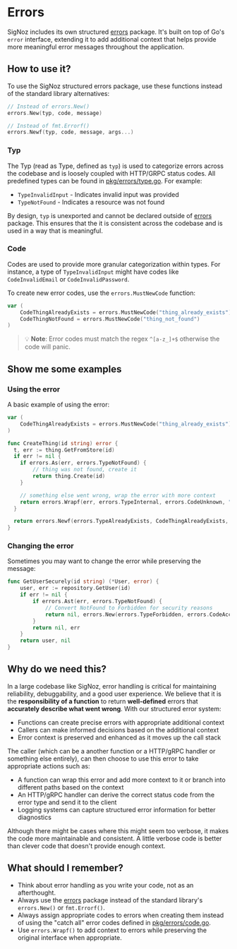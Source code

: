 # Errors

SigNoz includes its own structured [errors](/pkg/errors/errors.go) package. It's built on top of Go's `error` interface, extending it to add additional context that helps provide more meaningful error messages throughout the application.

## How to use it?

To use the SigNoz structured errors package, use these functions instead of the standard library alternatives:

```go
// Instead of errors.New()
errors.New(typ, code, message)

// Instead of fmt.Errorf()
errors.Newf(typ, code, message, args...)
```

### Typ
The Typ (read as Type, defined as `typ`) is used to categorize errors across the codebase and is loosely coupled with HTTP/GRPC status codes. All predefined types can be found in [pkg/errors/type.go](/pkg/errors/type.go). For example:

- `TypeInvalidInput` - Indicates invalid input was provided
- `TypeNotFound` - Indicates a resource was not found

By design, `typ` is unexported and cannot be declared outside of [errors](/pkg/errors/errors.go) package. This ensures that the it is consistent across the codebase and is used in a way that is meaningful.

### Code
Codes are used to provide more granular categorization within types. For instance, a type of `TypeInvalidInput` might have codes like `CodeInvalidEmail` or `CodeInvalidPassword`.

To create new error codes, use the `errors.MustNewCode` function:

```go
var (
    CodeThingAlreadyExists = errors.MustNewCode("thing_already_exists")
    CodeThingNotFound = errors.MustNewCode("thing_not_found")
)
```

> 💡 **Note**: Error codes must match the regex `^[a-z_]+$` otherwise the code will panic.

## Show me some examples

### Using the error
A basic example of using the error:

```go
var (
    CodeThingAlreadyExists = errors.MustNewCode("thing_already_exists")
)

func CreateThing(id string) error {
  t, err := thing.GetFromStore(id)
  if err != nil {
    if errors.As(err, errors.TypeNotFound) {
        // thing was not found, create it
        return thing.Create(id)
    }

    // something else went wrong, wrap the error with more context
    return errors.Wrapf(err, errors.TypeInternal, errors.CodeUnknown, "failed to get thing from store")
  }

  return errors.Newf(errors.TypeAlreadyExists, CodeThingAlreadyExists, "thing with id %s already exists", id)
}
```

### Changing the error
Sometimes you may want to change the error while preserving the message:

```go
func GetUserSecurely(id string) (*User, error) {
    user, err := repository.GetUser(id)
    if err != nil {
        if errors.Ast(err, errors.TypeNotFound) {
            // Convert NotFound to Forbidden for security reasons
            return nil, errors.New(errors.TypeForbidden, errors.CodeAccessDenied, "access denied to requested resource")
        }
        return nil, err
    }
    return user, nil
}
```

## Why do we need this?

In a large codebase like SigNoz, error handling is critical for maintaining reliability, debuggability, and a good user experience. We believe that it is the **responsibility of a function** to return **well-defined** errors that **accurately describe what went wrong**. With our structured error system:

- Functions can create precise errors with appropriate additional context
- Callers can make informed decisions based on the additional context
- Error context is preserved and enhanced as it moves up the call stack

The caller (which can be a another function or a HTTP/gRPC handler or something else entirely), can then choose to use this error to take appropriate actions such as:

- A function can wrap this error and add more context to it or branch into different paths based on the context
- An HTTP/gRPC handler can derive the correct status code from the error type and send it to the client
- Logging systems can capture structured error information for better diagnostics

Although there might be cases where this might seem too verbose, it makes the code more maintainable and consistent. A little verbose code is better than clever code that doesn't provide enough context.

## What should I remember?

- Think about error handling as you write your code, not as an afterthought.
- Always use the [errors](/pkg/errors/errors.go) package instead of the standard library's `errors.New()` or `fmt.Errorf()`.
- Always assign appropriate codes to errors when creating them instead of using the "catch all" error codes defined in [pkg/errors/code.go](/pkg/errors/code.go).
- Use `errors.Wrapf()` to add context to errors while preserving the original interface when appropriate.
